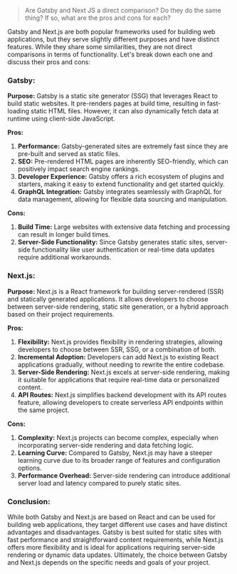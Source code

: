 
> Are Gatsby and Next JS a direct comparison? Do they do the same thing? If so, what are the pros and cons for each?

Gatsby and Next.js are both popular frameworks used for building web applications, but they serve slightly different purposes and have distinct features. While they share some similarities, they are not direct comparisons in terms of functionality. Let's break down each one and discuss their pros and cons:

### Gatsby:

**Purpose:** Gatsby is a static site generator (SSG) that leverages React to build static websites. It pre-renders pages at build time, resulting in fast-loading static HTML files. However, it can also dynamically fetch data at runtime using client-side JavaScript.

**Pros:**
1. **Performance:** Gatsby-generated sites are extremely fast since they are pre-built and served as static files.
2. **SEO:** Pre-rendered HTML pages are inherently SEO-friendly, which can positively impact search engine rankings.
3. **Developer Experience:** Gatsby offers a rich ecosystem of plugins and starters, making it easy to extend functionality and get started quickly.
4. **GraphQL Integration:** Gatsby integrates seamlessly with GraphQL for data management, allowing for flexible data sourcing and manipulation.

**Cons:**
1. **Build Time:** Large websites with extensive data fetching and processing can result in longer build times.
2. **Server-Side Functionality:** Since Gatsby generates static sites, server-side functionality like user authentication or real-time data updates require additional workarounds.

### Next.js:

**Purpose:** Next.js is a React framework for building server-rendered (SSR) and statically generated applications. It allows developers to choose between server-side rendering, static site generation, or a hybrid approach based on their project requirements.

**Pros:**
1. **Flexibility:** Next.js provides flexibility in rendering strategies, allowing developers to choose between SSR, SSG, or a combination of both.
2. **Incremental Adoption:** Developers can add Next.js to existing React applications gradually, without needing to rewrite the entire codebase.
3. **Server-Side Rendering:** Next.js excels at server-side rendering, making it suitable for applications that require real-time data or personalized content.
4. **API Routes:** Next.js simplifies backend development with its API routes feature, allowing developers to create serverless API endpoints within the same project.

**Cons:**
1. **Complexity:** Next.js projects can become complex, especially when incorporating server-side rendering and data fetching logic.
2. **Learning Curve:** Compared to Gatsby, Next.js may have a steeper learning curve due to its broader range of features and configuration options.
3. **Performance Overhead:** Server-side rendering can introduce additional server load and latency compared to purely static sites.

### Conclusion:

While both Gatsby and Next.js are based on React and can be used for building web applications, they target different use cases and have distinct advantages and disadvantages. Gatsby is best suited for static sites with fast performance and straightforward content requirements, while Next.js offers more flexibility and is ideal for applications requiring server-side rendering or dynamic data updates. Ultimately, the choice between Gatsby and Next.js depends on the specific needs and goals of your project.
